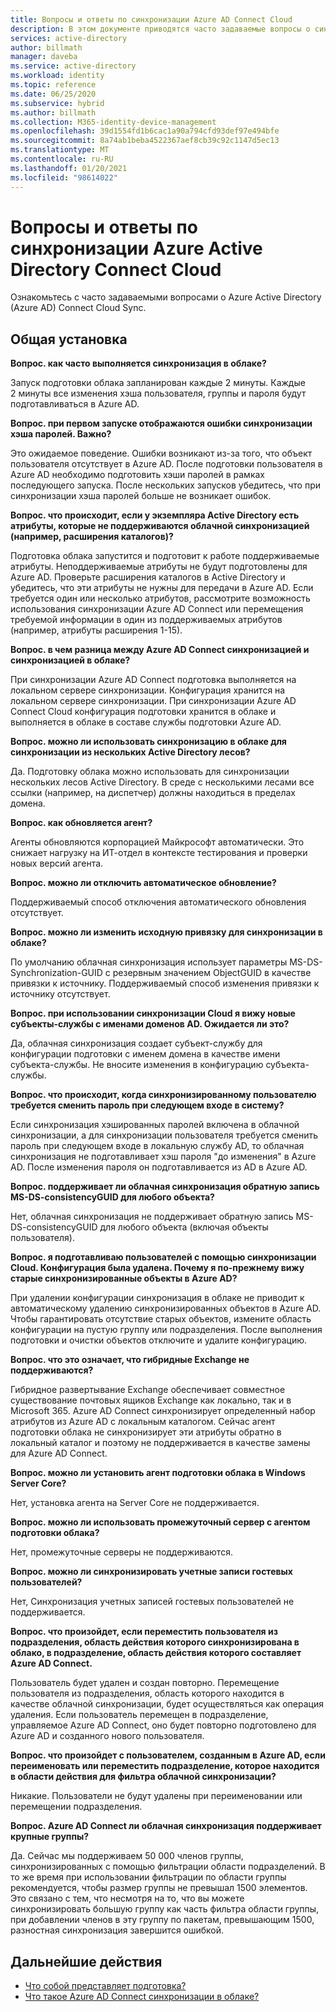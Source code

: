 ```yaml
---
title: Вопросы и ответы по синхронизации Azure AD Connect Cloud
description: В этом документе приводятся часто задаваемые вопросы о синхронизации в облаке.
services: active-directory
author: billmath
manager: daveba
ms.service: active-directory
ms.workload: identity
ms.topic: reference
ms.date: 06/25/2020
ms.subservice: hybrid
ms.author: billmath
ms.collection: M365-identity-device-management
ms.openlocfilehash: 39d1554fd1b6cac1a90a794cfd93def97e494bfe
ms.sourcegitcommit: 8a74ab1beba4522367aef8cb39c92c1147d5ec13
ms.translationtype: MT
ms.contentlocale: ru-RU
ms.lasthandoff: 01/20/2021
ms.locfileid: "98614022"
---
```

# <a name="azure-active-directory-connect-cloud-sync-faq"></a>Вопросы и ответы по синхронизации Azure Active Directory Connect Cloud

Ознакомьтесь с часто задаваемыми вопросами о Azure Active Directory (Azure AD) Connect Cloud Sync.

## <a name="general-installation"></a>Общая установка

**Вопрос. как часто выполняется синхронизация в облаке?**

Запуск подготовки облака запланирован каждые 2 минуты. Каждые 2 минуты все изменения хэша пользователя, группы и пароля будут подготавливаться в Azure AD.

**Вопрос. при первом запуске отображаются ошибки синхронизации хэша паролей. Важно?**

Это ожидаемое поведение. Ошибки возникают из-за того, что объект пользователя отсутствует в Azure AD. После подготовки пользователя в Azure AD необходимо подготовить хэши паролей в рамках последующего запуска. После нескольких запусков убедитесь, что при синхронизации хэша паролей больше не возникает ошибок.

**Вопрос. что происходит, если у экземпляра Active Directory есть атрибуты, которые не поддерживаются облачной синхронизацией (например, расширения каталогов)?**

Подготовка облака запустится и подготовит к работе поддерживаемые атрибуты. Неподдерживаемые атрибуты не будут подготовлены для Azure AD. Проверьте расширения каталогов в Active Directory и убедитесь, что эти атрибуты не нужны для передачи в Azure AD. Если требуется один или несколько атрибутов, рассмотрите возможность использования синхронизации Azure AD Connect или перемещения требуемой информации в один из поддерживаемых атрибутов (например, атрибуты расширения 1-15).

**Вопрос. в чем разница между Azure AD Connect синхронизацией и синхронизацией в облаке?**

При синхронизации Azure AD Connect подготовка выполняется на локальном сервере синхронизации. Конфигурация хранится на локальном сервере синхронизации. При синхронизации Azure AD Connect Cloud конфигурация подготовки хранится в облаке и выполняется в облаке в составе службы подготовки Azure AD. 

**Вопрос. можно ли использовать синхронизацию в облаке для синхронизации из нескольких Active Directory лесов?**

Да. Подготовку облака можно использовать для синхронизации нескольких лесов Active Directory. В среде с несколькими лесами все ссылки (например, на диспетчер) должны находиться в пределах домена.  

**Вопрос. как обновляется агент?**

Агенты обновляются корпорацией Майкрософт автоматически. Это снижает нагрузку на ИТ-отдел в контексте тестирования и проверки новых версий агента. 

**Вопрос. можно ли отключить автоматическое обновление?**

Поддерживаемый способ отключения автоматического обновления отсутствует.

**Вопрос. можно ли изменить исходную привязку для синхронизации в облаке?**

По умолчанию облачная синхронизация использует параметры MS-DS-Synchronization-GUID с резервным значением ObjectGUID в качестве привязки к источнику. Поддерживаемый способ изменения привязки к источнику отсутствует.

**Вопрос. при использовании синхронизации Cloud я вижу новые субъекты-службы с именами доменов AD. Ожидается ли это?**

Да, облачная синхронизация создает субъект-службу для конфигурации подготовки с именем домена в качестве имени субъекта-службы. Не вносите изменения в конфигурацию субъекта-службы.

**Вопрос. что происходит, когда синхронизированному пользователю требуется сменить пароль при следующем входе в систему?**

Если синхронизация хэшированных паролей включена в облачной синхронизации, а для синхронизации пользователя требуется сменить пароль при следующем входе в локальную службу AD, то облачная синхронизация не подготавливает хэш пароля "до изменения" в Azure AD. После изменения пароля он подготавливается из AD в Azure AD.

**Вопрос. поддерживает ли облачная синхронизация обратную запись MS-DS-consistencyGUID для любого объекта?**

Нет, облачная синхронизация не поддерживает обратную запись MS-DS-consistencyGUID для любого объекта (включая объекты пользователя). 

**Вопрос. я подготавливаю пользователей с помощью синхронизации Cloud. Конфигурация была удалена. Почему я по-прежнему вижу старые синхронизированные объекты в Azure AD?** 

При удалении конфигурации синхронизация в облаке не приводит к автоматическому удалению синхронизированных объектов в Azure AD. Чтобы гарантировать отсутствие старых объектов, измените область конфигурации на пустую группу или подразделения. После выполнения подготовки и очистки объектов отключите и удалите конфигурацию. 

**Вопрос. что это означает, что гибридные Exchange не поддерживаются?**

Гибридное развертывание Exchange обеспечивает совместное существование почтовых ящиков Exchange как локально, так и в Microsoft 365. Azure AD Connect синхронизирует определенный набор атрибутов из Azure AD с локальным каталогом.  Сейчас агент подготовки облака не синхронизирует эти атрибуты обратно в локальный каталог и поэтому не поддерживается в качестве замены для Azure AD Connect.

**Вопрос. можно ли установить агент подготовки облака в Windows Server Core?**

Нет, установка агента на Server Core не поддерживается.

**Вопрос. можно ли использовать промежуточный сервер с агентом подготовки облака?**

Нет, промежуточные серверы не поддерживаются.

**Вопрос. можно ли синхронизировать учетные записи гостевых пользователей?**

Нет, Синхронизация учетных записей гостевых пользователей не поддерживается.

**Вопрос. что произойдет, если переместить пользователя из подразделения, область действия которого синхронизирована в облако, в подразделение, область действия которого составляет Azure AD Connect.**

Пользователь будет удален и создан повторно.  Перемещение пользователя из подразделения, область которого находится в качестве облачной синхронизации, будет осуществляться как операция удаления.  Если пользователь перемещен в подразделение, управляемое Azure AD Connect, оно будет повторно подготовлено для Azure AD и созданного нового пользователя.

**Вопрос. что произойдет с пользователем, созданным в Azure AD, если переименовать или переместить подразделение, которое находится в области действия для фильтра облачной синхронизации?**

Никакие.  Пользователи не будут удалены при переименовании или перемещении подразделения.

**Вопрос. Azure AD Connect ли облачная синхронизация поддерживает крупные группы?**

Да. Сейчас мы поддерживаем 50 000 членов группы, синхронизированных с помощью фильтрации области подразделений. В то же время при использовании фильтрации по области группы рекомендуется, чтобы размер группы не превышал 1500 элементов. Это связано с тем, что несмотря на то, что вы можете синхронизировать большую группу как часть фильтра области группы, при добавлении членов в эту группу по пакетам, превышающим 1500, разностная синхронизация завершится ошибкой. 

## <a name="next-steps"></a>Дальнейшие действия 

- [Что собой представляет подготовка?](what-is-provisioning.md)
- [Что такое Azure AD Connect синхронизации в облаке?](what-is-cloud-sync.md)

